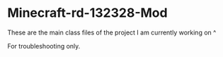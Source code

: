 # Minecraft-rd-132328-Mod
These are the main class files of the project I am currently working on ^

For troubleshooting only.
